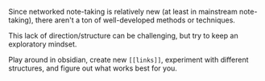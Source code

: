 Since networked note-taking is relatively new (at least in mainstream note-taking), there aren't a ton of well-developed methods or techniques.

This lack of direction/structure can be challenging, but try to keep an exploratory mindset.

Play around in obsidian, create new `[[links]]`, experiment with different structures, and figure out what works best for you.